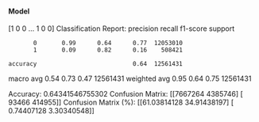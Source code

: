 #### Model
[1 0 0 ... 1 0 0]
Classification Report:
              precision    recall  f1-score   support

           0       0.99      0.64      0.77  12053010
           1       0.09      0.82      0.16    508421

    accuracy                           0.64  12561431
   macro avg       0.54      0.73      0.47  12561431
weighted avg       0.95      0.64      0.75  12561431

Accuracy: 0.64341546755302
Confusion Matrix:
[[7667264 4385746]
 [  93466  414955]]
Confusion Matrix (%):
[[61.03814128 34.91438197]
 [ 0.74407128  3.30340548]]
